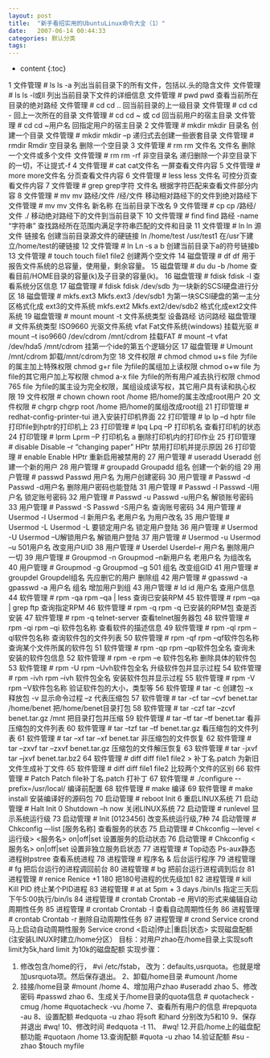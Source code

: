 ```yaml
---
layout: post
title:  "新手看招实用的UbuntuLinux命令大全（1）"
date:   2007-06-14 00:44:33
categories: 默认分类
tags:
---
```


* content
{:toc}

1 文件管理 # ls ls -a 列出当前目录下的所有文件，包括以.头的隐含文件 
文件管理 # ls ls -l或ll 列出当前目录下文件的详细信息 
文件管理 # pwd pwd 查看当前所在目录的绝对路经 
文件管理 # cd cd .. 回当前目录的上一级目录 
文件管理 # cd cd - 回上一次所在的目录 
文件管理 # cd cd ~ 或 cd 回当前用户的宿主目录 
文件管理 # cd cd ~用户名 回指定用户的宿主目录 
2 文件管理 # mkdir mkdir 目录名 创建一个目录 
文件管理 # mkdir mkdir –p 递归式去创建一些嵌套目录 
文件管理 # rmdir Rmdir 空目录名 删除一个空目录 
3 文件管理 # rm rm 文件名 文件名 删除一个文件或多个文件 
文件管理 # rm rm -rf 非空目录名 递归删除一个非空目录下的一切，不让提式-f 
4 文件管理 # cat cat文件名 一屏查看文件内容 
5 文件管理 # more more文件名 分页查看文件内容 
6 文件管理 # less less 文件名 可控分页查看文件内容 
7 文件管理 # grep grep字符 文件名 根据字符匹配来查看文件部分内容 
8 文件管理 # mv mv 路经/文件 /经/文件 移动相对路经下的文件到绝对路经下 
文件管理 # mv mv 文件名 新名称 在当前目录下改名 
9 文件管理 # cp cp /路经/文件 ./ 移动绝对路经下的文件到当前目录下 
10 文件管理 # find find 路经 -name “字符串” 查找路经所在范围内满足字符串匹配的文件和目录 
11 文件管理 # ln ln 源文件 链接名 创建当前目录源文件的硬链接 
ln /home/test /usr/test1 在/usr下建立/home/test的硬链接 
12 文件管理 # ln Ln -s a b 创建当前目录下a的符号链接b 
13 文件管理 # touch touch file1 file2 创建两个空文件 
14 磁盘管理 # df df 用于报告文件系统的总容量，使用量，剩余容量。 
15 磁盘管理 # du du -b /home 查看目前/HOME目录的容量(k)及子目录的容量(k)。 
16 磁盘管理 # fdisk fdisk -l 查看系统分区信息 
17 磁盘管理 # fdisk fdisk /dev/sdb 为一块新的SCSI硬盘进行分区 
18 磁盘管理 # mkfs.ext3 Mkfs.ext3 /dev/sdb1
为第一块SCSI硬盘的第一主分区格式化成
ext3的文件系统 
mkfs.ext2 Mkfs.ext2/dev/sdb2 格式化成ext2文件系统 
19 磁盘管理 # mount mount -t 文件系统类型 设备路经 访问路经 磁盘管理 # 文件系统类型 
ISO9660 光驱文件系统 
vfat Fat文件系统(windows) 
挂载光驱 # mount –t iso9660 /dev/cdrom /mnt/cdrom 
挂载FAT # mount –t vfat /dev/hda5 /mnt/cdrom 挂第一个ide的第五个逻辑分区 
17 磁盘管理 # Umount /mnt/cdrom 卸载/mnt/cdrom为空 
18 文件权限 # chmod chmod u+s file 为file的属主加上特殊权限 
chmod g+r file 为file的属组加上读权限 
chmod o+w file 为file的其它用户加上写权限 
chmod a-x file 为file的所有用户减去执行权限 
chmod 765 file 为file的属主设为完全权限，属组设成读写权，其它用户具有读和执心权限 
19 文件权限 # chown chown root /home 把/home的属主改成root用户 
20 文件权限 # chgrp chgrp root /home 把/home的属组改成root组 
21 打印管理 # redhat-config-printer-tui 进入安装打印机界面 
22 打印管理 # lp lp –d hptr file 打印file到hptr的打印机上 
23 打印管理 # lpq Lpq –P 打印机名 查看打印机的状态 
24 打印管理 # lprm Lprm –P 打印机名 a 删除打印机内的打印作业 
25 打印管理 # disable Disable –r “changing paper” HPtr 禁用打印机并提示原因 
26 打印管理 # enable Enable HPtr 重新启用被禁用的 
27 用户管理 # useradd Useradd 创建一个新的用户 
28 用户管理 # groupadd Groupadd 组名 创建一个新的组 
29 用户管理 # passwd Passwd 用户名 为用户创建密码 
30 用户管理 # Passwd -d Passwd -d用户名 删除用户密码也能登陆 
31 用户管理 # Passwd -l Passwd -l用户名 锁定账号密码 
32 用户管理 # Passwd -u Passwd -u用户名 解锁账号密码 
33 用户管理 # Passwd -S Passwd -S用户名 查询账号密码 
34 用户管理 # Usermod -l Usermod -l 新用户名 老用户名 为用户改名 
35 用户管理 # Usermod -L Usermod -L 要锁定用户名 锁定用户登陆 
36 用户管理 # Usermod -U Usermod –U解锁用户名 解锁用户登陆 
37 用户管理 # Usermod -u Usermod –u 501用户名 改变用户UID 
38 用户管理 # Userdel Userdel–r 用户名 删除用户一切 
39 用户管理 # Groupmod -n Groupmod –n新用户名 老用户名 为组改名 
40 用户管理 # Groupmod -g Groupmod –g 501 组名 改变组GID 
41 用户管理 # groupdel Groupdel组名 先应删它的用户 删除组 
42 用户管理 # gpasswd -a gpasswd -a 用户名 组名 增加用户到组 
43 用户管理 # Id id 用户名 查用户信息 
44 软件管理 # rpm -qa rpm –qa | less 查询已安装RPM 
45 软件管理 # rpm –qa | grep ftp 查询指定RPM 
46 软件管理 # rpm -q rpm -q 已安装的RPM包 查是否安装 
47 软件管理 # rpm -q telnet-server 查看telnet服务器包 
48 软件管理 # rpm -qi rpm –qi 软件包名称 查看软件的描述信息 
49 软件管理 # rpm -ql rpm –ql软件包名称 查询软件包的文件列表 
50 软件管理 # rpm -qf rpm –qf软件包名称 查询某个文件所属的软件包 
51 软件管理 # rpm -qp rpm –qp软件包全名 查询未安装的软件包信息 
52 软件管理 # rpm -e rpm –e 软件包名称 删除具体的软件包 
53 软件管理 # rpm -U rpm –Uvh软件包全名 升级软件包并显示过程 
54 软件管理 # rpm -ivh rpm –ivh 软件包全名 安装软件包并显示过程 
55 软件管理 # rpm -V rpm –V软件包名称 验证软件包的大小，类型等 
56 软件管理 # tar -c 创建包 –x 释放包 -v 显示命令过程 –z 代表压缩包 
57 软件管理 # tar -cf tar –cvf benet.tar /home/benet 把/home/benet目录打包 
58 软件管理 # tar -czf tar –zcvf benet.tar.gz /mnt 把目录打包并压缩 
59 软件管理 # tar –tf tar –tf benet.tar 看非压缩包的文件列表 
60 软件管理 # tar –tzf tar –tf benet.tar.gz 看压缩包的文件列表 
61 软件管理 # tar –xf tar –xf benet.tar 非压缩包的文件恢复 
62 软件管理 # tar –zxvf tar –zxvf benet.tar.gz 压缩包的文件解压恢复 
63 软件管理 # tar -jxvf tar –jxvf benet.tar.bz2 
64 软件管理 # diff diff file1 file2 > 补丁名.patch 为新旧文件生成补丁文件 
65 软件管理 # diff diff file1 file2 比较两个文件的区别 
66 软件管理 # Patch Patch file补丁名.patch 打补丁 
67 软件管理 # ./configure --prefix=/usr/local/ 编译前配置 
68 软件管理 # make 编译 
69 软件管理 # make install 安装编译好的源码包 
70 启动管理 # reboot Init 6 重启LINUX系统 
71 启动管理 # Halt Init 0 Shutdown –h now 关闭LINUX系统 
72 启动管理 # runlevel 显示系统运行级 
73 启动管理 # Init [0123456] 改变系统运行级,7种 
74 启动管理 # Chkconfig –-list [服务名称] 查看服务的状态 
75 启动管理 # Chkconfig –-level <运行级> <服务名> on|off|set 设置服务的启动状态 
76 启动管理 # Chkconfig <服务名> on|off|set 设置非独立服务启状态 
77 进程管理 # Top动态 Ps-aux静态 进程树pstree 查看系统进程 
78 进程管理 # 程序名 & 后台运行程序 
79 进程管理 # fg 把后台运行的进程调回前台 
80 进程管理 # bg 把前台运行进程调到后台 
81 进程管理 # renice Renice +1 180 把180号进程的优先级加1 
82 进程管理 # kill Kill PID 终止某个PID进程 
83 进程管理 # at at 5pm + 3 days /bin/ls 指定三天后下午5:00执行/bin/ls 
84 进程管理 # crontab Crontab -e 用VI的形式来编辑自动周期性任务 
85 进程管理 # crontab Crontab -l 查看自动周期性任务 
86 进程管理 # crontab Crontab -r 删除自动周期性任务 
87 进程管理 # crond Service crond 马上启动自动周期性服务 Service crond <启动|停止|重启|状态> 
实现磁盘配额 (注安装LINUX时建立/home分区）
目标：对用户zhao在/home目录上实现soft limit为5k,hard limit 为10k的磁盘配额
实现步骤：
1. 修改包含/home的行， #vi /etc/fstab， 改为：defaults,usrquota。也就是增加usrquota项。然后保存退出。
2、卸载/home目录 #umount /home
3. 挂接/home目录 #mount /home
4、增加用户zhao #useradd zhao 
5、修改密码 #passwd zhao 
6、生成关于/home目录的quota信息 # quotacheck -cmug /home
#quotacheck -vu /home 
7、查看所有用户的信息 #repquota -au
8、设置配额 #edquota -u zhao
将soft 和hard 分别改为5和10
9、保存并退出 #wq! 
10、修改时间 #edquota -t 
11、 #wq!
12.开启/home上的磁盘配额功能 #quotaon /home
13.查询配额 #quota -u zhao
14.验证配额 #su - zhao
$touch myfile
              
        
